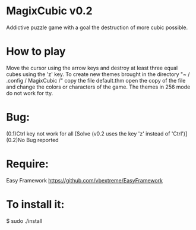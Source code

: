 MagixCubic v0.2
===============
Addictive puzzle game with a goal the destruction of more cubic possible.

How to play
===========
Move the cursor using the arrow keys and destroy at least three equal cubes using the 'z' key.
To create new themes brought in the directory "~ / .config / MagixCubic /"
copy the file default.thm open the copy of the file and change the colors or characters of the game.
The themes in 256 mode do not work for tty.

Bug:
====
(0.1)Ctrl key not work for all [Solve (v0.2 uses the key 'z' instead of 'Ctrl')]
(0.2)No Bug reported

Require:
========
Easy Framework https://github.com/vbextreme/EasyFramework

To install it:
==============
$ sudo ./install
